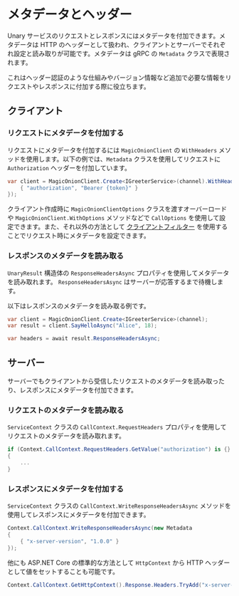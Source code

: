 # メタデータとヘッダー

Unary サービスのリクエストとレスポンスにはメタデータを付加できます。メタデータは HTTP のヘッダーとして扱われ、クライアントとサーバーでそれぞれ設定と読み取りが可能です。メタデータは gRPC の `Metadata` クラスで表現されます。

これはヘッダー認証のような仕組みやバージョン情報など追加で必要な情報をリクエストやレスポンスに付加する際に役立ちます。

## クライアント

### リクエストにメタデータを付加する
リクエストにメタデータを付加するには `MagicOnionClient` の `WithHeaders` メソッドを使用します。以下の例では、`Metadata` クラスを使用してリクエストに `Authorization` ヘッダーを付加しています。

```csharp
var client = MagicOnionClient.Create<IGreeterService>(channel).WithHeaders(new Metadata
    { "authorization", "Bearer {token}" }
});
```

クライアント作成時に `MagicOnionClientOptions` クラスを渡すオーバーロードや `MagicOnionClient.WithOptions` メソッドなどで `CallOptions` を使用して設定できます。また、それ以外の方法として [クライアントフィルター](/filter/client-filter) を使用することでリクエスト時にメタデータを設定できます。

### レスポンスのメタデータを読み取る
`UnaryResult` 構造体の `ResponseHeadersAsync` プロパティを使用してメタデータを読み取れます。 `ResponseHeadersAsync` はサーバーが応答するまで待機します。

以下はレスポンスのメタデータを読み取る例です。

```csharp
var client = MagicOnionClient.Create<IGreeterService>(channel);
var result = client.SayHelloAsync("Alice", 18);

var headers = await result.ResponseHeadersAsync;
```


## サーバー
サーバーでもクライアントから受信したリクエストのメタデータを読み取ったり、レスポンスにメタデータを付加できます。

### リクエストのメタデータを読み取る

`ServiceContext` クラスの `CallContext.RequestHeaders` プロパティを使用してリクエストのメタデータを読み取れます。

```csharp
if (Context.CallContext.RequestHeaders.GetValue("authorization") is {} authorizationHeader)
{
    ...
}
```

### レスポンスにメタデータを付加する

`ServiceContext` クラスの `CallContext.WriteResponseHeadersAsync` メソッドを使用してレスポンスにメタデータを付加できます。

```csharp
Context.CallContext.WriteResponseHeadersAsync(new Metadata
{
    { "x-server-version", "1.0.0" }
});
```

他にも ASP.NET Core の標準的な方法として `HttpContext` から HTTP ヘッダーとして値をセットすることも可能です。

```csharp
Context.CallContext.GetHttpContext().Response.Headers.TryAdd("x-server-version", "1.0.0");
```
